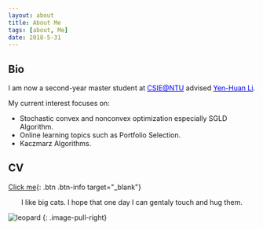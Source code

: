 ```yaml
---
layout: about
title: About Me
tags: [about, Me]
date: 2018-5-31
---
```


## Bio

 <p>I am now a second-year master  student at <a href="https://www.csie.ntu.edu.tw/main.php" target="_blank" style="color:blue;">CSIE@NTU</a> advised  <a href="https://sites.google.com/site/yenhuanli/home"  target="_blank" style="color:blue;">Yen-Huan Li</a>.</p>
 
  My current interest focuses on:
  * Stochastic convex and nonconvex optimization especially SGLD Algorithm.
  * Online learning topics such as Portfolio Selection.
  * Kaczmarz Algorithms.

## CV
[Click me]({{site.url}}/assets/download/CV.pdf){: .btn .btn-info target="_blank"}

<center>I like big cats. I hope that one day I can gentaly touch and hug them.</center>

![leopard]({{site.url}}/assets/img/leopard.jpg)
{: .image-pull-right}


